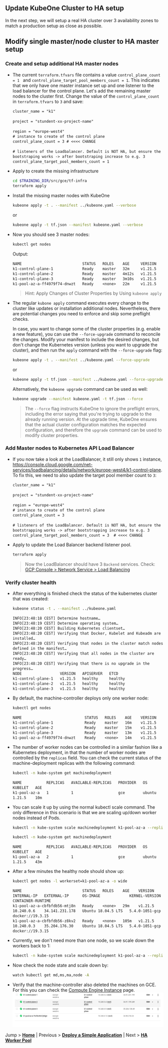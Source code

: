 ## Update KubeOne Cluster to HA setup

In the next step, we will setup a real HA cluster over 3 availability zones to match a production setup as close as possible. 

## Modify single master/node cluster to HA master setup

### Create and setup additional HA master nodes

* The current `terraform.tfvars` file contains a value `control_plane_count = 1 ` and `control_plane_target_pool_members_count = 1`. This indicates that we only have one master instance set up and one listener to the load balancer for the control plane. Let's add the remaining master nodes to the cluster first. Change the value of the `control_plane_count` in `terraform.tfvars` to `3` and save: 
  ```hcl-terraform
  cluster_name = "k1"
  
  project = "stundent-xx-project-name"
  
  region = "europe-west4"
  # instance to create of the control plane
  control_plane_count = 3 # <<<< CHANGE
  
  # listeners of the Loadbalancer. Default is NOT HA, but ensure the bootstraping works -> after bootstraping increase to e.g. 3
  control_plane_target_pool_members_count = 1
  ```

* Apply to create the missing infrastructure
  ```bash
  cd $TRAINING_DIR/src/gce/tf-infra
  terraform apply
  ```

* Install the missing master nodes with KubeOne
  ```bash
  kubeone apply -t . --manifest ../kubeone.yaml --verbose
  ```
  or
  ```bash
  kubeone apply -t tf.json --manifest kubeone.yaml --verbose
  ```

* Now you should see 3 master nodes:
  ```bash
  kubectl get nodes
  ```
  Output:
  ```text
  NAME                           STATUS   ROLES    AGE     VERSION
  k1-control-plane-1             Ready    master   32m     v1.21.5
  k1-control-plane-2             Ready    master   4m12s   v1.21.5
  k1-control-plane-3             Ready    master   3m10s   v1.21.5
  k1-pool-az-a-ff4979f74-dnwzt   Ready    <none>   22m     v1.21.5
  ```
  >Hint: Apply Changes of Cluster Properties by Using `kubeone apply`

* The regular `kubone apply` command executes every change to the cluster like updates or installation additional nodes. Nevertheless, there are potential changes you need to enforce and skip some preflight checks.

  In case, you want to change some of the cluster properties (e.g. enable a new feature), you can use the `--force-upgrade` command to reconcile the changes. Modify your manifest to include the desired changes, but don't change the Kubernetes version (unless you want to upgrade the cluster), and then run the `appĺy` command with the `--force-upgrade` flag:

  ```bash
  kubeone apply -t . --manifest ../kubeone.yaml --force-upgrade
  ```
  or 
  ```bash
  kubeone apply -t tf.json --manifest ../kubeone.yaml --force-upgrade
  ```
  Alternatively, the `kubeone upgrade` command can be used as well:
  ```bash
  kubeone upgrade --manifest kubeone.yaml -t tf.json --force
  ```
  >The `--force` flag instructs KubeOne to ignore the preflight errors, including the error saying that you're trying to upgrade to the already running version. At the upgrade time, KubeOne ensures that the actual cluster configuration matches the expected configuration, and therefore the `upgrade` command can be used to modify cluster properties.


### Add Master nodes to Kubernetes API Load Balancer
  
* If you now take a look at the LoadBalancer, it still only shows `1` instance, https://console.cloud.google.com/net-services/loadbalancing/details/network/europe-west4/k1-control-plane. To fix this, we need to also update the target pool member count to `3`:
  ```hcl-terraform
  cluster_name = "k1"
  
  project = "stundent-xx-project-name"
  
  region = "europe-west4"
  # instance to create of the control plane
  control_plane_count = 3
  
  # listeners of the LoadBalancer. Default is NOT HA, but ensure the bootstrapping works -> after bootstrapping increase to e.g. 3
  control_plane_target_pool_members_count = 3  # <<<< CHANGE
  ```

* Apply to update the Load Balancer backend listener pool. 
  ```bash
  terraform apply
  ```
  >Now the LoadBalancer should have 3 `Backend` services. Check: [GCP Console > Network Service > Load Balancing](https://console.cloud.google.com/net-services/loadbalancing/loadBalancers/list)
  
### Verify cluster health

* After everything is finished check the status of the kubernetes cluster that was created:
  ```bash
  kubeone status -t . --manifest ../kubeone.yaml
  ```
  
  ```text
  INFO[23:48:18 CEST] Determine hostname…
  INFO[23:48:19 CEST] Determine operating system…
  INFO[23:48:20 CEST] Building Kubernetes clientset…
  INFO[23:48:20 CEST] Verifying that Docker, Kubelet and Kubeadm are installed…
  INFO[23:48:20 CEST] Verifying that nodes in the cluster match nodes defined in the manifest…
  INFO[23:48:20 CEST] Verifying that all nodes in the cluster are ready…
  INFO[23:48:20 CEST] Verifying that there is no upgrade in the progress…
  NODE                 VERSION   APISERVER   ETCD
  k1-control-plane-1   v1.21.5   healthy     healthy
  k1-control-plane-2   v1.21.5   healthy     healthy
  k1-control-plane-3   v1.21.5   healthy     healthy
  ```

* By default, the machine-controller deploys only one worker node:
  ```bash
  kubectl get nodes
  ```
  
  ```text
  NAME                            STATUS   ROLES    AGE    VERSION
  k1-control-plane-1              Ready    master   16m    v1.21.5
  k1-control-plane-2              Ready    master   15m    v1.21.5
  k1-control-plane-3              Ready    master   13m    v1.21.5
  k1-pool-az-a-ff4979f74-dnwzt    Ready    <none>   14m    v1.21.5
  ```

* The number of worker nodes can be controlled in a similar fashion like a Kubernetes deployment, in that the number of worker nodes are controlled by the `replicas` field. You can check the current status of the machine-deployment replicas with the following command:
  
  ```bash
  kubectl -n kube-system get machinedeployment
  ```
  ```text
  NAME           REPLICAS   AVAILABLE-REPLICAS   PROVIDER   OS       KUBELET   AGE
  k1-pool-az-a   1          1                    gce        ubuntu   1.21.5    10m
  ```

* You can scale it up by using the normal kubectl scale command. The only difference in this scenario is that we are scaling up/down worker nodes instead of Pods.
  ```bash
  kubectl -n kube-system scale machinedeployment k1-pool-az-a --replicas=2
  ```
  
  ```bash
  kubectl -n kube-system get machinedeployment
  ```

  ```text
  NAME           REPLICAS   AVAILABLE-REPLICAS   PROVIDER   OS       KUBELET   AGE
  k1-pool-az-a   2          1                    gce        ubuntu   1.21.5    43m
  ```

* After a few minutes the healthy node should show up:
  ```bash
  kubectl get nodes -l workerset=k1-pool-az-a -o wide
  ```

  ```text
  NAME                           STATUS   ROLES    AGE    VERSION   INTERNAL-IP   EXTERNAL-IP      OS-IMAGE             KERNEL-VERSION   CONTAINER-RUNTIME
  k1-pool-az-a-cbfbfdb56-mtj8n   Ready    <none>   29m    v1.21.5   10.240.0.6    34.141.231.178   Ubuntu 18.04.5 LTS   5.4.0-1051-gcp   docker://19.3.15
  k1-pool-az-a-cbfbfdb56-z8kv2   Ready    <none>   105m   v1.21.5   10.240.0.3    35.204.176.30    Ubuntu 18.04.5 LTS   5.4.0-1051-gcp   docker://19.3.15
  ```

* Currently, we don't need more than one node, so we scale down the workers back to 1:
  ```bash
  kubectl -n kube-system scale machinedeployment k1-pool-az-a --replicas=1
  ```

* Now check the node state and scale down by:
  ```bash
  watch kubectl get md,ms,ma,node -A
  ```

* Verify that the machine-controller also deleted the machines on GCE. For this you can check the [Compute Engine Instance](https://console.cloud.google.com/compute/instances) page.
  ![gce instances](../.images/gce_k1_instances.png)


Jump > [**Home**](../README.md) | Previous > [**Deploy a Simple Application**](../04_deploy-app-01-simple/README.md) | Next > [**HA Worker Pool**](../06_HA-worker/README.md)